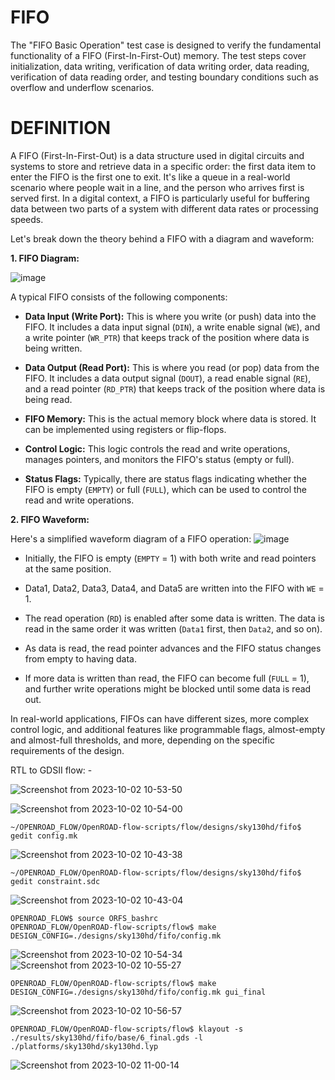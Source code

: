 # FIFO
The "FIFO Basic Operation" test case is designed to verify the fundamental functionality of a FIFO (First-In-First-Out) memory. The test steps cover initialization, data writing, verification of data writing order, data reading, verification of data reading order, and testing boundary conditions such as overflow and underflow scenarios.

# DEFINITION
A FIFO (First-In-First-Out) is a data structure used in digital circuits and systems to store and retrieve data in a specific order: the first data item to enter the FIFO is the first one to exit. It's like a queue in a real-world scenario where people wait in a line, and the person who arrives first is served first. In a digital context, a FIFO is particularly useful for buffering data between two parts of a system with different data rates or processing speeds.

Let's break down the theory behind a FIFO with a diagram and waveform:

**1. FIFO Diagram:**

![image](https://github.com/swapnilanand123/FIFO/assets/143795450/f805b0b3-ac18-441b-aec0-a3deb8fdba82)


A typical FIFO consists of the following components:

- **Data Input (Write Port):** This is where you write (or push) data into the FIFO. It includes a data input signal (`DIN`), a write enable signal (`WE`), and a write pointer (`WR_PTR`) that keeps track of the position where data is being written.

- **Data Output (Read Port):** This is where you read (or pop) data from the FIFO. It includes a data output signal (`DOUT`), a read enable signal (`RE`), and a read pointer (`RD_PTR`) that keeps track of the position where data is being read.

- **FIFO Memory:** This is the actual memory block where data is stored. It can be implemented using registers or flip-flops.

- **Control Logic:** This logic controls the read and write operations, manages pointers, and monitors the FIFO's status (empty or full).

- **Status Flags:** Typically, there are status flags indicating whether the FIFO is empty (`EMPTY`) or full (`FULL`), which can be used to control the read and write operations.

**2. FIFO Waveform:**

Here's a simplified waveform diagram of a FIFO operation:
![image](https://github.com/swapnilanand123/FIFO/assets/143795450/34fc9277-3beb-473f-b867-3cd8ab2dd5f0)

- Initially, the FIFO is empty (`EMPTY` = 1) with both write and read pointers at the same position.

- Data1, Data2, Data3, Data4, and Data5 are written into the FIFO with `WE` = 1.

- The read operation (`RD`) is enabled after some data is written. The data is read in the same order it was written (`Data1` first, then `Data2`, and so on).

- As data is read, the read pointer advances and the FIFO status changes from empty to having data.

- If more data is written than read, the FIFO can become full (`FULL` = 1), and further write operations might be blocked until some data is read out.

In real-world applications, FIFOs can have different sizes, more complex control logic, and additional features like programmable flags, almost-empty and almost-full thresholds, and more, depending on the specific requirements of the design.


RTL to GDSII flow: -

![Screenshot from 2023-10-02 10-53-50](https://github.com/swapnilanand123/FIFO/assets/143795450/79c2483d-5dac-4e8f-96aa-c76e2229a4a6)

![Screenshot from 2023-10-02 10-54-00](https://github.com/swapnilanand123/FIFO/assets/143795450/62a13c37-a7e8-4834-99d8-28297ece134c)

```
~/OPENROAD_FLOW/OpenROAD-flow-scripts/flow/designs/sky130hd/fifo$ gedit config.mk 
```
![Screenshot from 2023-10-02 10-43-38](https://github.com/swapnilanand123/FIFO/assets/143795450/574f70fc-9bbe-4f28-b78d-d511e0d9d2e9)

```
~/OPENROAD_FLOW/OpenROAD-flow-scripts/flow/designs/sky130hd/fifo$ gedit constraint.sdc
```
![Screenshot from 2023-10-02 10-43-04](https://github.com/swapnilanand123/FIFO/assets/143795450/48d5c8bb-2684-4de8-b2bb-1aa236ada565)

```
OPENROAD_FLOW$ source ORFS_bashrc
OPENROAD_FLOW/OpenROAD-flow-scripts/flow$ make DESIGN_CONFIG=./designs/sky130hd/fifo/config.mk
```
![Screenshot from 2023-10-02 10-54-34](https://github.com/swapnilanand123/FIFO/assets/143795450/247c8f41-6d98-4ffc-9262-0ad7d9283318)
![Screenshot from 2023-10-02 10-55-27](https://github.com/swapnilanand123/FIFO/assets/143795450/20d32183-c0f6-479f-ae40-b466dbffbddc)


```
OPENROAD_FLOW/OpenROAD-flow-scripts/flow$ make DESIGN_CONFIG=./designs/sky130hd/fifo/config.mk gui_final
```
![Screenshot from 2023-10-02 10-56-57](https://github.com/swapnilanand123/FIFO/assets/143795450/949d5b84-fa63-4b38-95c7-3d2763fe0e64)


```
OPENROAD_FLOW/OpenROAD-flow-scripts/flow$ klayout -s ./results/sky130hd/fifo/base/6_final.gds -l ./platforms/sky130hd/sky130hd.lyp
```
![Screenshot from 2023-10-02 11-00-14](https://github.com/swapnilanand123/FIFO/assets/143795450/051bbe31-52c9-4876-a998-e879b9156dd3)



